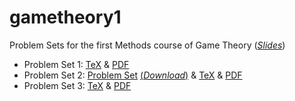 # gametheory1
Problem Sets for the first Methods course of Game Theory (*[Slides](https://github.com/joostbouten/gametheory1/blob/master/Lecture%20Slides%20-%20Methods%20Game%20Theory%201%20-%20Tilburg%202017(3).pdf)*)

* Problem Set 1: [TeX](https://github.com/joostbouten/gametheory1/blob/master/Gametheoryset1.tex) & [PDF](https://github.com/joostbouten/gametheory1/blob/master/Gametheoryset1.pdf) 
* Problem Set 2: [Problem Set](https://github.com/joostbouten/gametheory1/blob/master/Game%20Theory%20I%20-%20Problem%20Set%202.pdf) [(*Download*)](https://github.com/joostbouten/gametheory1/raw/master/Game%20Theory%20I%20-%20Problem%20Set%202.pdf) & [TeX](https://github.com/joostbouten/gametheory1/blob/master/Gametheoryset2.tex) & [PDF](https://github.com/joostbouten/gametheory1/blob/master/Gametheoryset2.pdf)
* Problem Set 3: [TeX](https://github.com/joostbouten/gametheory1/blob/master/Gametheoryset3.tex) & [PDF](https://github.com/joostbouten/gametheory1/blob/master/Gametheoryset3.pdf) 
